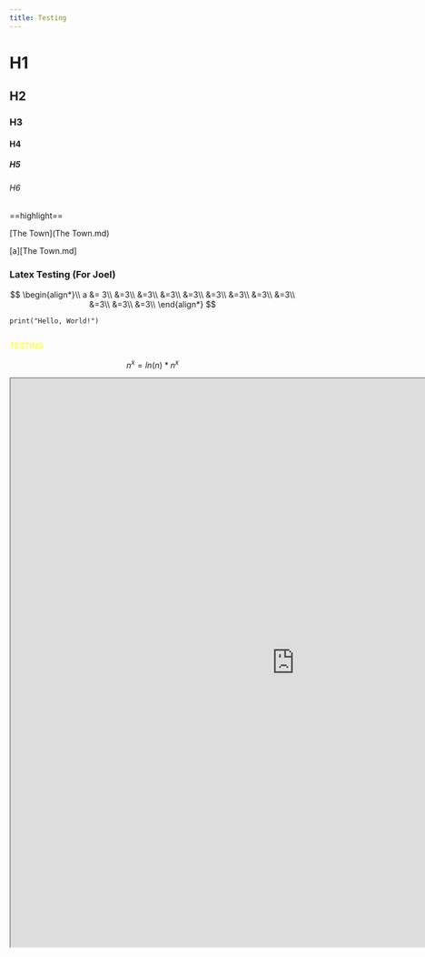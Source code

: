 ```yaml
---
title: Testing
---
```


# H1

## H2

### H3

#### H4

##### H5

###### H6


==highlight==

[The Town](The Town.md)

[a][The Town.md]


### Latex Testing (For Joel)
$$
\begin{align*}\\
a &= 3\\
&=3\\
&=3\\
&=3\\
&=3\\
&=3\\
&=3\\
&=3\\
&=3\\
&=3\\
&=3\\
&=3\\
\end{align*}
$$




```run-python
print("Hello, World!")
```

```js

```




<span style='color: yellow'>TESTING</span>



$$n^x=ln(n)*n^x$$




<iframe src="https://reapers-notes-v3.pages.dev/notes/IMAGE%20-%20CFI.png" width="1000px" height="1000px"></iframe>










